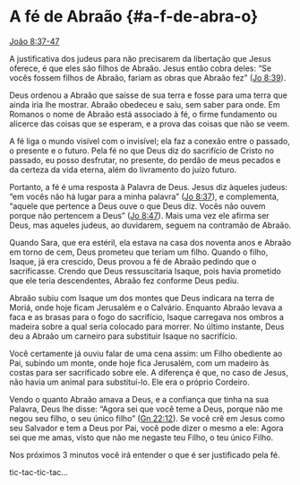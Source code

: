 # A fé de Abraão {#a-f-de-abra-o}

[João 8:37-47](http://bibliaonline.com.br/acf/jo/8/37-47)

A justificativa dos judeus para não precisarem da libertação que Jesus oferece, é que eles são filhos de Abraão. Jesus então cobra deles: “Se vocês fossem filhos de Abraão, fariam as obras que Abraão fez” ([Jo 8:39](http://bibliaonline.com.br/acf/jo/8/39)).

Deus ordenou a Abraão que saísse de sua terra e fosse para uma terra que ainda iria lhe mostrar. Abraão obedeceu e saiu, sem saber para onde. Em Romanos o nome de Abraão está associado à fé, o firme fundamento ou alicerce das coisas que se esperam, e a prova das coisas que não se veem.

A fé liga o mundo visível com o invisível; ela faz a conexão entre o passado, o presente e o futuro. Pela fé no que Deus diz do sacrifício de Cristo no passado, eu posso desfrutar, no presente, do perdão de meus pecados e da certeza da vida eterna, além do livramento do juízo futuro.

Portanto, a fé é uma resposta à Palavra de Deus. Jesus diz àqueles judeus: “em vocês não há lugar para a minha palavra” ([Jo 8:37](http://bibliaonline.com.br/acf/jo/8/37)), e complementa, “aquele que pertence a Deus ouve o que Deus diz. Vocês não ouvem porque não pertencem a Deus” ([Jo 8:47](http://bibliaonline.com.br/acf/jo/8/47)). Mais uma vez ele afirma ser Deus, mas aqueles judeus, ao duvidarem, seguem na contramão de Abraão.

Quando Sara, que era estéril, ela estava na casa dos noventa anos e Abraão em torno de cem, Deus prometeu que teriam um filho. Quando o filho, Isaque, já era crescido, Deus provou a fé de Abraão pedindo que o sacrificasse. Crendo que Deus ressuscitaria Isaque, pois havia prometido que ele teria descendentes, Abraão fez conforme Deus pediu.

Abraão subiu com Isaque um dos montes que Deus indicara na terra de Moriá, onde hoje ficam Jerusalém e o Calvário. Enquanto Abraão levava a faca e as brasas para o fogo do sacrifício, Isaque carregava nos ombros a madeira sobre a qual seria colocado para morrer. No último instante, Deus deu a Abraão um carneiro para substituir Isaque no sacrifício.

Você certamente já ouviu falar de uma cena assim: um Filho obediente ao Pai, subindo um monte, onde hoje fica Jerusalém, com um madeiro às costas para ser sacrificado sobre ele. A diferença é que, no caso de Jesus, não havia um animal para substituí-lo. Ele era o próprio Cordeiro.

Vendo o quanto Abraão amava a Deus, e a confiança que tinha na sua Palavra, Deus lhe disse: “Agora sei que você teme a Deus, porque não me negou seu filho, o seu único filho” ([Gn 22:12](http://bibliaonline.com.br/acf/gn/22/12)). Se você crê em Jesus como seu Salvador e tem a Deus por Pai, você pode dizer o mesmo a ele: Agora sei que me amas, visto que não me negaste teu Filho, o teu único Filho.

Nos próximos 3 minutos você irá entender o que é ser justificado pela fé.

tic-tac-tic-tac...